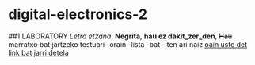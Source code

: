 # digital-electronics-2
##1.LABORATORY
*Letra etzana*, **Negrita**, **hau ez dakit_zer_den**, ~~Hau marratxo bat jartzeko testuari~~
-orain
-lista
-bat 
-iten ari naiz
[oain uste det link bat jarri detela](https://google.com)
